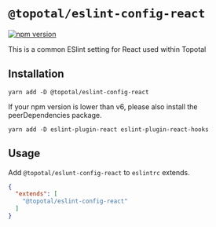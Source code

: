 # `@topotal/eslint-config-react`

[![npm version](https://badge.fury.io/js/%40topotal%2Feslint-config-react.svg)](https://badge.fury.io/js/%40topotal%2Feslint-config-react)

This is a common ESlint setting for React used within Topotal

## Installation

```
yarn add -D @topotal/eslint-config-react
```

If your npm version is lower than v6, please also install the peerDependencies package.

```
yarn add -D eslint-plugin-react eslint-plugin-react-hooks
```

## Usage

Add `@topotal/eslunt-config-react` to `eslintrc` extends.

```json
{
  "extends": [
    "@topotal/eslint-config-react"
  ]
}
```
